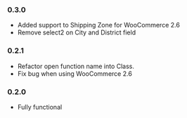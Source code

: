 ### 0.3.0

- Added support to Shipping Zone for WooCommerce 2.6
- Remove select2 on City and District field

### 0.2.1

- Refactor open function name into Class.
- Fix bug when using WooCommerce 2.6

### 0.2.0

- Fully functional
